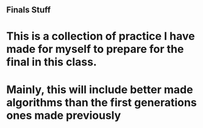 ## Finals Stuff
# This is a collection of practice I have made for myself to prepare for the final in this class.
# Mainly, this will include better made algorithms than the first generations ones made previously
